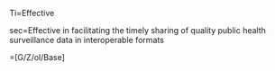 Ti=Effective

sec=Effective in facilitating the timely sharing of quality public health surveillance data in interoperable formats

=[G/Z/ol/Base]
